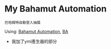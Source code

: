 # My Bahamut Automation
`巴哈姆特自動登入抽獎`

Using: [Bahamut Automation](https://gitlab.com/JacobLinCool/bahamut-automation), [BA](https://github.com/chikenscrach/myba)

- 我加了yml產生器的部分
